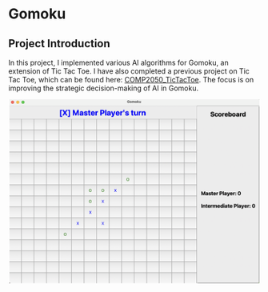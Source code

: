 # Gomoku
## Project Introduction

In this project, I implemented various AI algorithms for Gomoku, an extension of Tic Tac Toe. I have also completed a previous project on Tic Tac Toe, which can be found here: [COMP2050_TicTacToe](https://github.com/Thanh-WuTan/COMP2050_TicTacToe). The focus is on improving the strategic decision-making of AI in Gomoku.

<p align="center">
  <img src="gomoku.png" width=500/>
</p>

